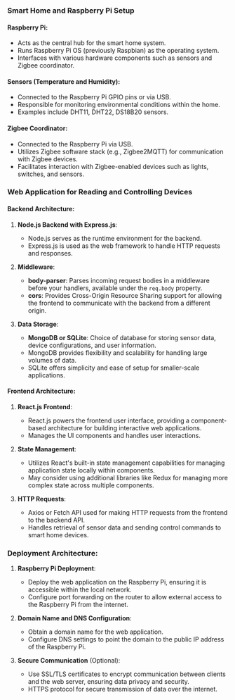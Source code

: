### Smart Home and Raspberry Pi Setup

#### Raspberry Pi:
- Acts as the central hub for the smart home system.
- Runs Raspberry Pi OS (previously Raspbian) as the operating system.
- Interfaces with various hardware components such as sensors and Zigbee coordinator.

#### Sensors (Temperature and Humidity):
- Connected to the Raspberry Pi GPIO pins or via USB.
- Responsible for monitoring environmental conditions within the home.
- Examples include DHT11, DHT22, DS18B20 sensors.

#### Zigbee Coordinator:
- Connected to the Raspberry Pi via USB.
- Utilizes Zigbee software stack (e.g., Zigbee2MQTT) for communication with Zigbee devices.
- Facilitates interaction with Zigbee-enabled devices such as lights, switches, and sensors.

### Web Application for Reading and Controlling Devices

#### Backend Architecture:

1. **Node.js Backend with Express.js**:
   - Node.js serves as the runtime environment for the backend.
   - Express.js is used as the web framework to handle HTTP requests and responses.

2. **Middleware**:
   - **body-parser**: Parses incoming request bodies in a middleware before your handlers, available under the `req.body` property.
   - **cors**: Provides Cross-Origin Resource Sharing support for allowing the frontend to communicate with the backend from a different origin.

3. **Data Storage**:
   - **MongoDB or SQLite**: Choice of database for storing sensor data, device configurations, and user information.
   - MongoDB provides flexibility and scalability for handling large volumes of data.
   - SQLite offers simplicity and ease of setup for smaller-scale applications.

#### Frontend Architecture:

1. **React.js Frontend**:
   - React.js powers the frontend user interface, providing a component-based architecture for building interactive web applications.
   - Manages the UI components and handles user interactions.

2. **State Management**:
   - Utilizes React's built-in state management capabilities for managing application state locally within components.
   - May consider using additional libraries like Redux for managing more complex state across multiple components.

3. **HTTP Requests**:
   - Axios or Fetch API used for making HTTP requests from the frontend to the backend API.
   - Handles retrieval of sensor data and sending control commands to smart home devices.

### Deployment Architecture:

1. **Raspberry Pi Deployment**:
   - Deploy the web application on the Raspberry Pi, ensuring it is accessible within the local network.
   - Configure port forwarding on the router to allow external access to the Raspberry Pi from the internet.

2. **Domain Name and DNS Configuration**:
   - Obtain a domain name for the web application.
   - Configure DNS settings to point the domain to the public IP address of the Raspberry Pi.

3. **Secure Communication** (Optional):
   - Use SSL/TLS certificates to encrypt communication between clients and the web server, ensuring data privacy and security.
   - HTTPS protocol for secure transmission of data over the internet.
